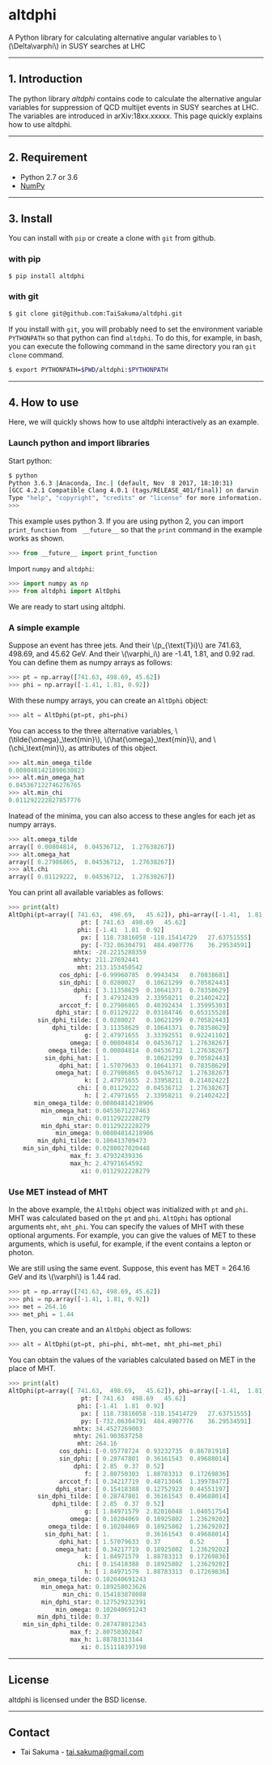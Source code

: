 
# altdphi
A Python library for calculating alternative angular variables to
\\(\Delta\varphi\\) in SUSY searches at LHC

*****

## 1. Introduction

The python library *altdphi* contains code to calculate the
alternative angular variables for suppression of QCD multijet events
in SUSY searches at LHC. The variables are introduced in
arXiv:18xx.xxxxx. This page quickly explains how to use altdphi.

*****

## 2. Requirement

- Python 2.7 or 3.6
- [NumPy](http://www.numpy.org/)

*****

## 3. Install

You can install with `pip` or create a clone with `git` from github.

### with pip


```bash
$ pip install altdphi
```

### with git

```bash
$ git clone git@github.com:TaiSakuma/altdphi.git
```

If you install with `git`, you will probably need to set the
environment variable `PYTHONPATH` so that python can find `altdphi`.
To do this, for example, in bash, you can execute the following
command in the same directory you ran `git clone` command.


```bash
$ export PYTHONPATH=$PWD/altdphi:$PYTHONPATH
```

*****

## 4. How to use

Here, we will quickly shows how to use altdphi interactively as an example.

### Launch python and import libraries

Start python:
```bash
$ python
Python 3.6.3 |Anaconda, Inc.| (default, Nov  8 2017, 18:10:31) 
[GCC 4.2.1 Compatible Clang 4.0.1 (tags/RELEASE_401/final)] on darwin
Type "help", "copyright", "credits" or "license" for more information.
>>> 
```

This example uses python 3. If you are using python 2, you can import
`print_function` from ` __future__` so that the `print` command in the
example works as shown.

```python
>>> from __future__ import print_function
```

Import `numpy` and `altdphi`:
```python
>>> import numpy as np
>>> from altdphi import AltDphi
```

We are ready to start using altdphi.

### A simple example

Suppose an event has three jets.
And their \\(p\_{\text{T}i}\\) are 741.63, 498.69,
and 45.62 GeV. And their \\(\varphi_i\\) are -1.41,  1.81, and 0.92 rad.
You can define them as numpy arrays as follows:
```python
>>> pt = np.array([741.63, 498.69, 45.62])
>>> phi = np.array([-1.41, 1.81, 0.92])
```

With these numpy arrays, you can create an `AltDphi` object:

```python
>>> alt = AltDphi(pt=pt, phi=phi)
```

You can access to the three alternative variables,
\\(\tilde{\omega}\_\text{min}\\), \\(\hat{\omega}\_\text{min}\\), and
\\(\chi\_\text{min}\\), as attributes of this object.

```python
>>> alt.min_omega_tilde
0.0080481421890630823
>>> alt.min_omega_hat
0.045367122746276765
>>> alt.min_chi
0.011292222827857776
```
Inatead of the minima, you can also access to these angles for each jet
as numpy arrays.

```python
>>> alt.omega_tilde
array([ 0.00804814,  0.04536712,  1.27638267])
>>> alt.omega_hat
array([ 0.27986865,  0.04536712,  1.27638267])
>>> alt.chi
array([ 0.01129222,  0.04536712,  1.27638267])
```

You can print all available variables as follows:

```python
>>> print(alt)
AltDphi(pt=array([ 741.63,  498.69,   45.62]), phi=array([-1.41,  1.81,  0.92])):
                    pt: [ 741.63  498.69   45.62]
                   phi: [-1.41  1.81  0.92]
                    px: [ 118.73816058 -118.15414729   27.63751555]
                    py: [-732.06304791  484.4907776    36.29534591]
                  mhtx: -28.2215288359
                  mhty: 211.27692441
                   mht: 213.153450542
              cos_dphi: [-0.99960785  0.9943434   0.70838681]
              sin_dphi: [ 0.0280027   0.10621299  0.70582443]
                  dphi: [ 3.11358629  0.10641371  0.78358629]
                     f: [ 3.47932439  2.33958211  0.21402422]
              arccot_f: [ 0.27986865  0.40392434  1.35995303]
             dphi_star: [ 0.01129222  0.03184746  0.65315528]
        sin_dphi_tilde: [ 0.0280027   0.10621299  0.70582443]
            dphi_tilde: [ 3.11358629  0.10641371  0.78358629]
                     g: [ 2.47971655  3.33392551  0.92241102]
                 omega: [ 0.00804814  0.04536712  1.27638267]
           omega_tilde: [ 0.00804814  0.04536712  1.27638267]
          sin_dphi_hat: [ 1.          0.10621299  0.70582443]
              dphi_hat: [ 1.57079633  0.10641371  0.78358629]
             omega_hat: [ 0.27986865  0.04536712  1.27638267]
                     k: [ 2.47971655  2.33958211  0.21402422]
                   chi: [ 0.01129222  0.04536712  1.27638267]
                     h: [ 2.47971655  2.33958211  0.21402422]
       min_omega_tilde: 0.00804814218906
         min_omega_hat: 0.0453671227463
               min_chi: 0.0112922228279
         min_dphi_star: 0.0112922228279
             min_omega: 0.00804814218906
        min_dphi_tilde: 0.106413709473
    min_sin_dphi_tilde: 0.0280027020448
                 max_f: 3.47932439336
                 max_h: 2.47971654592
                    xi: 0.0112922228279
```

### Use MET instead of MHT

In the above example, the `AltDphi` object was initialized with `pt`
and `phi`. MHT was calculated based on the `pt` and `phi`. `AltDphi`
has optional arguments `mht`, `mht_phi`. You can specify the values of
MHT with these optional arguments. For example, you can give the
values of MET to these arguments, which is useful, for example, if the
event contains a lepton or photon.

We are still using the same event. Suppose, this event has MET =
264.16 GeV and its \\(\varphi\\) is 1.44 rad.

```python
>>> pt = np.array([741.63, 498.69, 45.62])
>>> phi = np.array([-1.41, 1.81, 0.92])
>>> met = 264.16
>>> met_phi = 1.44
```

Then, you can create and an `AltDphi` object as follows:

```python
>>> alt = AltDphi(pt=pt, phi=phi, mht=met, mht_phi=met_phi)
```

You can obtain the values of the variables calculated based on MET in
the place of MHT.

```python
>>> print(alt)
AltDphi(pt=array([ 741.63,  498.69,   45.62]), phi=array([-1.41,  1.81,  0.92])):
                    pt: [ 741.63  498.69   45.62]
                   phi: [-1.41  1.81  0.92]
                    px: [ 118.73816058 -118.15414729   27.63751555]
                    py: [-732.06304791  484.4907776    36.29534591]
                  mhtx: 34.4527269003
                  mhty: 261.903637258
                   mht: 264.16
              cos_dphi: [-0.95778724  0.93232735  0.86781918]
              sin_dphi: [ 0.28747801  0.36161543  0.49688014]
                  dphi: [ 2.85  0.37  0.52]
                     f: [ 2.80750303  1.88783313  0.17269836]
              arccot_f: [ 0.34217719  0.48713046  1.39978477]
             dphi_star: [ 0.15418388  0.12752923  0.44551197]
        sin_dphi_tilde: [ 0.28747801  0.36161543  0.49688014]
            dphi_tilde: [ 2.85  0.37  0.52]
                     g: [ 1.84971579  2.82016048  1.04051754]
                 omega: [ 0.10204069  0.18925802  1.23629202]
           omega_tilde: [ 0.10204069  0.18925802  1.23629202]
          sin_dphi_hat: [ 1.          0.36161543  0.49688014]
              dphi_hat: [ 1.57079633  0.37        0.52      ]
             omega_hat: [ 0.34217719  0.18925802  1.23629202]
                     k: [ 1.84971579  1.88783313  0.17269836]
                   chi: [ 0.15418388  0.18925802  1.23629202]
                     h: [ 1.84971579  1.88783313  0.17269836]
       min_omega_tilde: 0.102040691243
         min_omega_hat: 0.189258023626
               min_chi: 0.154183878088
         min_dphi_star: 0.127529232391
             min_omega: 0.102040691243
        min_dphi_tilde: 0.37
    min_sin_dphi_tilde: 0.287478012343
                 max_f: 2.80750302847
                 max_h: 1.88783313144
                    xi: 0.151118397198
```

*****

## <i class="fas fa-check"></i> License

altdphi is licensed under the BSD license.

*****

## <i class="fas fa-envelope"></i> Contact

- Tai Sakuma - tai.sakuma@gmail.com


<br />
<br />
